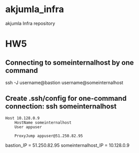 
# akjumla_infra
akjumla Infra repository

# HW5
## Connecting to someinternalhost by one command
ssh -J username@bastion username@someinternalhost

## Create .ssh/config for one-command connection: ssh someinternalhost
    Host 10.128.0.9
        HostName someinternalhost
        User appuser

        ProxyJump appuser@51.250.82.95

bastion_IP = 51.250.82.95 someinternalhost_IP = 10.128.0.9
